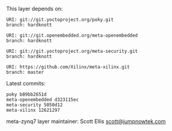 This layer depends on:

    URI: git://git.yoctoproject.org/poky.git
    branch: hardknott

    URI: git://git.openembedded.org/meta-openembedded
    branch: hardknott

    URI: git://git.yoctoproject.org/meta-security.git
    branch: hardknott

    URI: https://github.com/Xilinx/meta-xilinx.git 
    branch: master

Latest commits:

    poky b89bb2651d
    meta-openembedded d323115ec
    meta-security 5050d12
    meta-xilinx 12621297

meta-zynq7 layer maintainer: Scott Ellis <scott@jumpnowtek.com>
